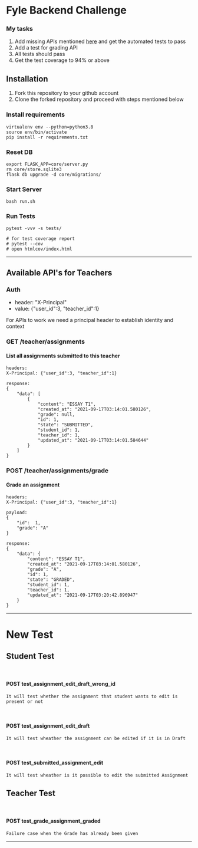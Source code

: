 # Fyle Backend Challenge

### My tasks

1. Add missing APIs mentioned [here](./Application.md#Missing-APIs) and get the automated tests to pass
2. Add a test for grading API
3. All tests should pass
4. Get the test coverage to 94% or above

## Installation

1. Fork this repository to your github account
2. Clone the forked repository and proceed with steps mentioned below

### Install requirements

```
virtualenv env --python=python3.8
source env/bin/activate
pip install -r requirements.txt
```

### Reset DB

```
export FLASK_APP=core/server.py
rm core/store.sqlite3
flask db upgrade -d core/migrations/
```

### Start Server

```
bash run.sh
```

### Run Tests

```
pytest -vvv -s tests/

# for test coverage report
# pytest --cov
# open htmlcov/index.html
```

---

## Available API's for Teachers

### Auth

-   header: "X-Principal"
-   value: {"user_id":3, "teacher_id":1}

For APIs to work we need a principal header to establish identity and context

### GET /teacher/assignments

#### List all assignments submitted to this teacher

```
headers:
X-Principal: {"user_id":3, "teacher_id":1}

response:
{
    "data": [
        {
            "content": "ESSAY T1",
            "created_at": "2021-09-17T03:14:01.580126",
            "grade": null,
            "id": 1,
            "state": "SUBMITTED",
            "student_id": 1,
            "teacher_id": 1,
            "updated_at": "2021-09-17T03:14:01.584644"
        }
    ]
}
```

### POST /teacher/assignments/grade

#### Grade an assignment

```
headers:
X-Principal: {"user_id":3, "teacher_id":1}

payload:
{
    "id":  1,
    "grade": "A"
}

response:
{
    "data": {
        "content": "ESSAY T1",
        "created_at": "2021-09-17T03:14:01.580126",
        "grade": "A",
        "id": 1,
        "state": "GRADED",
        "student_id": 1,
        "teacher_id": 1,
        "updated_at": "2021-09-17T03:20:42.896947"
    }
}
```

---

# New Test

## Student Test

<br>

#### POST test_assignment_edit_draft_wrong_id

```
It will test whether the assignment that student wants to edit is present or not
```

<br>

#### POST test_assignment_edit_draft

```
It will test wheather the assignment can be edited if it is in Draft
```

<br>

#### POST test_submitted_assignment_edit

```
It will test wheather is it possible to edit the submitted Assignment

```

## Teacher Test

<br>

#### POST test_grade_assignment_graded

```
Failure case when the Grade has already been given
```

---
